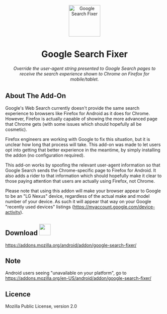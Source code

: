 <p align="center">
<img src="icons/google_fixed.svg" alt="Google Search Fixer" width="100">
</p>
<h1 align="center">Google Search Fixer</h1>
<h6 align="center">Override the user-agent string presented to Google Search pages to receive the
search experience shown to Chrome on Firefox for mobile/tablet.</h6>

## About The Add-On

Google's Web Search currently doesn't provide the same search experience to browsers like Firefox for Android as it does for Chrome. However, 
Firefox is actually capable of showing the more advanced page that Chrome gets (with some issues which should hopefully all be cosmetic).

Firefox
 engineers are working with Google to fix this situation, but it is unclear how long that process will take. This add-on was made to let 
users opt into getting that better experience in the meantime, by simply installing the addon (no configuration required).

This add-on works by spoofing the relevant user-agent information so that Google Search sends the Chrome-specific page to Firefox for Android. It also 
adds a rider to that information which should hopefully make it clear to those paying attention that users are actually using Firefox, not Chrome.

Please note that using this addon will make your browser appear to Google to be an "LG Nexus" device, regardless of the actual make and model number of your device. As such it will appear that way on your Google "recently used devices" listings (https://myaccount.google.com/device-activity).




## Download <img src="https://raw.githubusercontent.com/alrra/browser-logos/master/src/firefox/firefox_128x128.png" width="36"/>

https://addons.mozilla.org/android/addon/google-search-fixer/


## Note

Android users seeing "unavailable on your platform", go to https://addons.mozilla.org/en-US/android/addon/google-search-fixer/

## Licence
Mozilla Public License, version 2.0

